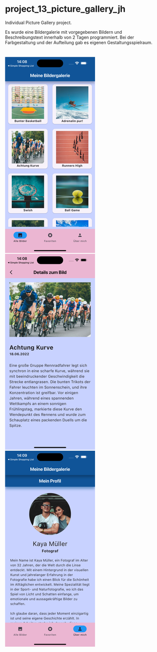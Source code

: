 # project_13_picture_gallery_jh

Individual Picture Gallery project.

Es wurde eine Bildergalerie mit vorgegebenen Bildern und Beschreibungstext innerhalb von 2 Tagen programmiert.
Bei der Farbgestaltung und der Aufteilung gab es eigenen Gestaltungsspielraum.
#
![1](<Mittel (Bild 1).png>) ![2](<Mittel (Bild 2).png>) ![3](<Mittel (Bild 3).png>)
